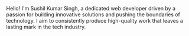 Hello! I'm Sushil Kumar Singh, a dedicated web developer driven by a passion for building innovative solutions and
pushing the boundaries of technology. I aim to consistently produce high-quality work that leaves a lasting mark in the tech industry.
